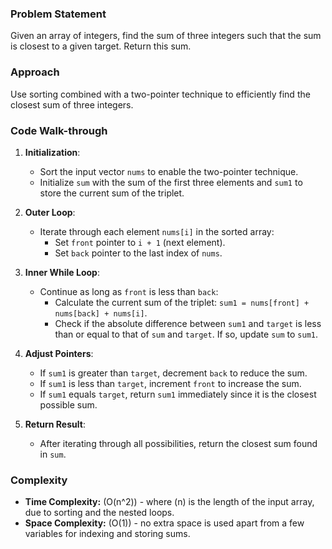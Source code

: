 ### Problem Statement
Given an array of integers, find the sum of three integers such that the sum is closest to a given target. Return this sum.

### Approach
Use sorting combined with a two-pointer technique to efficiently find the closest sum of three integers.

### Code Walk-through
1. **Initialization**:
   - Sort the input vector `nums` to enable the two-pointer technique.
   - Initialize `sum` with the sum of the first three elements and `sum1` to store the current sum of the triplet.

2. **Outer Loop**:
   - Iterate through each element `nums[i]` in the sorted array:
     - Set `front` pointer to `i + 1` (next element).
     - Set `back` pointer to the last index of `nums`.

3. **Inner While Loop**:
   - Continue as long as `front` is less than `back`:
     - Calculate the current sum of the triplet: `sum1 = nums[front] + nums[back] + nums[i]`.
     - Check if the absolute difference between `sum1` and `target` is less than or equal to that of `sum` and `target`. If so, update `sum` to `sum1`.

4. **Adjust Pointers**:
   - If `sum1` is greater than `target`, decrement `back` to reduce the sum.
   - If `sum1` is less than `target`, increment `front` to increase the sum.
   - If `sum1` equals `target`, return `sum1` immediately since it is the closest possible sum.

5. **Return Result**:
   - After iterating through all possibilities, return the closest sum found in `sum`.

### Complexity
- **Time Complexity:** \(O(n^2)\) - where \(n\) is the length of the input array, due to sorting and the nested loops.
- **Space Complexity:** \(O(1)\) - no extra space is used apart from a few variables for indexing and storing sums.

